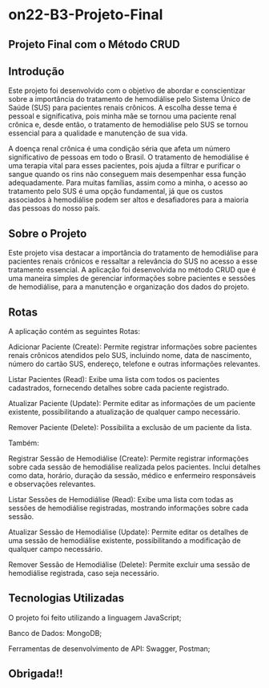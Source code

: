 ﻿# on22-B3-Projeto-Final

## Projeto Final com o Método CRUD

## Introdução

Este projeto foi desenvolvido com o objetivo de abordar e conscientizar sobre a importância do tratamento de hemodiálise pelo Sistema Único de Saúde (SUS) para pacientes renais crônicos. A escolha desse tema é pessoal e significativa, pois minha mãe se tornou uma paciente renal crônica e, desde então, o tratamento de hemodiálise pelo SUS se tornou essencial para a qualidade e manutenção de sua vida.

A doença renal crônica é uma condição séria que afeta um número significativo de pessoas em todo o Brasil. O tratamento de hemodiálise é uma terapia vital para esses pacientes, pois ajuda a filtrar e purificar o sangue quando os rins não conseguem mais desempenhar essa função adequadamente. Para muitas famílias, assim como a minha, o acesso ao tratamento pelo SUS é uma opção fundamental, já que os custos associados à hemodiálise podem ser altos e desafiadores para a maioria das pessoas do nosso país.

## Sobre o Projeto

Este projeto visa destacar a importância do tratamento de hemodiálise para pacientes renais crônicos e ressaltar a relevância do SUS no acesso a esse tratamento essencial. A aplicação foi desenvolvida no método CRUD que é uma maneira simples de gerenciar informações sobre pacientes e sessões de hemodiálise, para a manutenção e organização dos dados do projeto. 

## Rotas

A aplicação contém as seguintes Rotas:

Adicionar Paciente (Create): Permite registrar informações sobre pacientes renais crônicos atendidos pelo SUS, incluindo nome, data de nascimento, número do cartão SUS, endereço, telefone e outras informações relevantes.

Listar Pacientes (Read): Exibe uma lista com todos os pacientes cadastrados, fornecendo detalhes sobre cada paciente registrado.

Atualizar Paciente (Update): Permite editar as informações de um paciente existente, possibilitando a atualização de qualquer campo necessário.

Remover Paciente (Delete): Possibilita a exclusão de um paciente da lista.

Também:

Registrar Sessão de Hemodiálise (Create): Permite registrar informações sobre cada sessão de hemodiálise realizada pelos pacientes. Inclui detalhes como data, horário, duração da sessão, médico e enfermeiro responsáveis e observações relevantes.

Listar Sessões de Hemodiálise (Read): Exibe uma lista com todas as sessões de hemodiálise registradas, mostrando informações sobre cada sessão.

Atualizar Sessão de Hemodiálise (Update): Permite editar os detalhes de uma sessão de hemodiálise existente, possibilitando a modificação de qualquer campo necessário.

Remover Sessão de Hemodiálise (Delete): Permite excluir uma sessão de hemodiálise registrada, caso seja necessário.


## Tecnologias Utilizadas

O projeto foi feito utilizando a linguagem JavaScript; 

Banco de Dados: MongoDB;

Ferramentas de desenvolvimento de API: Swagger, Postman;

## Obrigada!!


 
